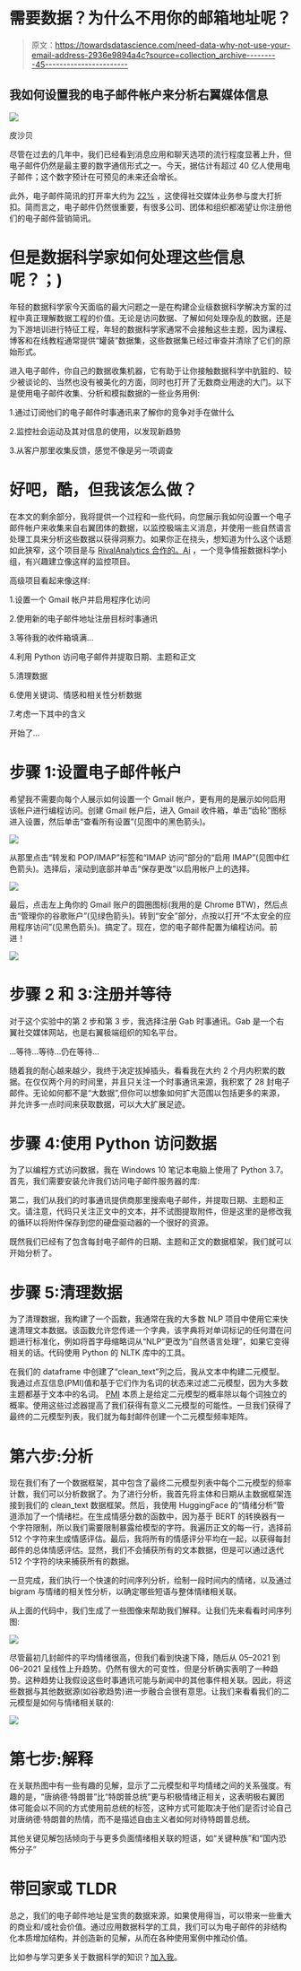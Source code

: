 # 需要数据？为什么不用你的邮箱地址呢？

> 原文：<https://towardsdatascience.com/need-data-why-not-use-your-email-address-2936e9894a4c?source=collection_archive---------45----------------------->

## 我如何设置我的电子邮件帐户来分析右翼媒体信息

![](img/a97d1ccf0e73ebdcb55078ef9091468b.png)

皮沙贝

尽管在过去的几年中，我们已经看到消息应用和聊天选项的流行程度显著上升，但电子邮件仍然是最主要的数字通信形式之一。今天，据估计有超过 40 亿人使用电子邮件；这个数字预计在可预见的未来还会增长。

此外，电子邮件简讯的打开率大约为 [22%](https://uplandsoftware.com/postup/resources/blog/email-newsletter-statistics/) ，这使得社交媒体业务参与度大打折扣。简而言之，电子邮件仍然很重要，有很多公司、团体和组织都渴望让你注册他们的电子邮件营销简讯。

# 但是数据科学家如何处理这些信息呢？；)

年轻的数据科学家今天面临的最大问题之一是在构建企业级数据科学解决方案的过程中真正理解数据工程的价值。无论是访问数据、了解如何处理杂乱的数据，还是为下游培训进行特征工程，年轻的数据科学家通常不会接触这些主题，因为课程、博客和在线教程通常提供“罐装”数据集，这些数据集已经过审查并清除了它们的原始形式。

进入电子邮件，你自己的数据收集机器，它有助于让你接触数据科学中肮脏的、较少被谈论的、当然也没有被美化的方面，同时也打开了无数商业用途的大门。以下是使用电子邮件收集、分析和模拟数据的一些业务用例:

1.通过订阅他们的电子邮件时事通讯来了解你的竞争对手在做什么

2.监控社会运动及其对信息的使用，以发现新趋势

3.从客户那里收集反馈，感觉不像是另一项调查

# 好吧，酷，但我该怎么做？

在本文的剩余部分，我将提供一个过程和一些代码，向您展示我如何设置一个电子邮件帐户来收集来自右翼团体的数据，以监控极端主义消息，并使用一些自然语言处理工具来分析这些数据以获得洞察力。如果你正在挠头，想知道为什么这个话题如此狭窄，这个项目是与 [RivalAnalytics 合作的。Ai](https://www.rivalanalytics.ai) ，一个竞争情报数据科学小组，有兴趣建立像这样的监控项目。

高级项目看起来像这样:

1.设置一个 Gmail 帐户并启用程序化访问

2.使用新的电子邮件地址注册目标时事通讯

3.等待我的收件箱填满…

4.利用 Python 访问电子邮件并提取日期、主题和正文

5.清理数据

6.使用关键词、情感和相关性分析数据

7.考虑一下其中的含义

开始了…

# 步骤 1:设置电子邮件帐户

希望我不需要向每个人展示如何设置一个 Gmail 帐户，更有用的是展示如何启用该帐户进行编程访问。创建 Gmail 帐户后，进入 Gmail 收件箱，单击“齿轮”图标进入设置，然后单击“查看所有设置”(见图中的黑色箭头)。

![](img/6842a13d74e1d942558b3d4c7bdda2c4.png)

从那里点击“转发和 POP/IMAP”标签和“IMAP 访问”部分的“启用 IMAP”(见图中红色箭头)。选择后，滚动到底部并单击“保存更改”以启用帐户上的选择。

![](img/264b8dfe3e49853990ae30ad8ce44b51.png)

最后，点击左上角你的 Gmail 账户的圆圈图标(我用的是 Chrome BTW)，然后点击“管理你的谷歌账户”(见绿色箭头)。转到“安全”部分，点按以打开“不太安全的应用程序访问”(见黑色箭头)。搞定了。现在，您的电子邮件配置为编程访问。前进！

![](img/d1de14ba55986a3ef687d5dd23f14c6b.png)

# 步骤 2 和 3:注册并等待

对于这个实验中的第 2 步和第 3 步，我选择注册 Gab 时事通讯。Gab 是一个右翼社交媒体网站，也是右翼极端组织的知名平台。

…等待…等待…仍在等待…

随着我的耐心越来越少，我终于决定拔掉插头，看看我在大约 2 个月内积累的数据。在仅仅两个月的时间里，并且只关注一个时事通讯来源，我积累了 28 封电子邮件。无论如何都不是“大数据”,但你可以想象如何扩大范围以包括更多的来源，并允许多一点时间来获取数据，可以大大扩展足迹。

# 步骤 4:使用 Python 访问数据

为了以编程方式访问数据，我在 Windows 10 笔记本电脑上使用了 Python 3.7。首先，我们需要安装允许我们访问电子邮件服务器的库:

第二，我们从我们的时事通讯提供商那里搜索电子邮件，并提取日期、主题和正文。请注意，代码只关注正文中的文本，并不试图提取附件，但是这里的是修改我的循环以将附件保存到您的硬盘驱动器的一个很好的资源。

既然我们已经有了包含每封电子邮件的日期、主题和正文的数据框架，我们就可以开始分析了。

# 步骤 5:清理数据

为了清理数据，我构建了一个函数，我通常在我的大多数 NLP 项目中使用它来快速清理文本数据。该函数允许您传递一个字典，该字典将对单词标记的任何潜在问题进行标准化，例如将首字母缩略词从“NLP”更改为“自然语言处理”，如果它变得相关的话。代码使用 Python 的 NLTK 库中的工具。

在我们的 dataframe 中创建了“clean_text”列之后，我从文本中构建二元模型。我通过点互信息(PMI)值和基于它们作为名词的状态来过滤二元模型，因为大多数主题都基于文本中的名词。 [PMI](http://fid.cl/courses/nlp/hw/pmi.pdf) 本质上是给定二元模型的概率除以每个词独立的概率。使用这些过滤器提高了我们获得有意义二元模型的可能性。一旦我们获得了最终的二元模型列表，我们就为每封邮件创建一个二元模型频率矩阵。

# 第六步:分析

现在我们有了一个数据框架，其中包含了最终二元模型列表中每个二元模型的频率计数，我们可以分析数据了。为了进行分析，我首先将主体和日期从主数据框架连接到我们的 clean_text 数据框架。然后，我使用 HuggingFace 的“情绪分析”管道添加了一个情绪栏。在生成情感分数的函数中，因为基于 BERT 的转换器有一个字符限制，所以我们需要限制暴露给模型的字符。我遍历正文的每一行，选择前 512 个字符来生成情感评估。最后，我将所有的情感评分平均在一起，以获得每封邮件的总体情感评估。显然，我们不会捕获所有的文本数据，但是可以通过迭代 512 个字符的块来捕获所有的数据。

一旦完成，我们执行一个快速的时间序列分析，绘制一段时间内的情绪，以及通过 bigram 与情绪的相关性分析，以确定哪些短语与整体情绪相关联。

从上面的代码中，我们生成了一些图像来帮助我们解释。让我们先来看看时间序列图:

![](img/02f452ebe348440e1ce879fc63288925.png)

尽管最初几封邮件的平均情绪很高，但我们看到快速下降，随后从 05–2021 到 06–2021 呈线性上升趋势。仍然有很大的可变性，但是分析确实表明了一种趋势。这种趋势让我假设这些时事通讯可能与新闻中的其他事件相关联。因此，将这些数据与其他数据源(如谷歌趋势)进一步融合会很有意思。让我们来看看我们的二元模型是如何与情绪相关联的:

![](img/ce887cc70073838d5e43141dd440ab8d.png)

# 第七步:解释

在关联热图中有一些有趣的见解，显示了二元模型和平均情绪之间的关系强度。有趣的是，“唐纳德·特朗普”比“特朗普总统”更与积极情绪正相关，这表明极右翼团体可能会以不同的方式使用前总统的标签，这种方式可能取决于他们是否讨论自己对唐纳德·特朗普的热情，而不是描述自由主义者如何对待特朗普总统。

其他关键见解包括倾向于与更多负面情绪相关联的短语，如“关键种族”和“国内恐怖分子”

# 带回家或 TLDR

总之，我们的电子邮件地址是宝贵的数据来源，如果使用得当，可以带来一些重大的商业和/或社会价值。通过应用数据科学的工具，我们可以为电子邮件的非结构化本质增加结构，并创造新的见解，从而在各种使用案例中推动价值。

比如参与学习更多关于数据科学的知识？[加入我](https://www.facebook.com/groups/thinkdatascience)。